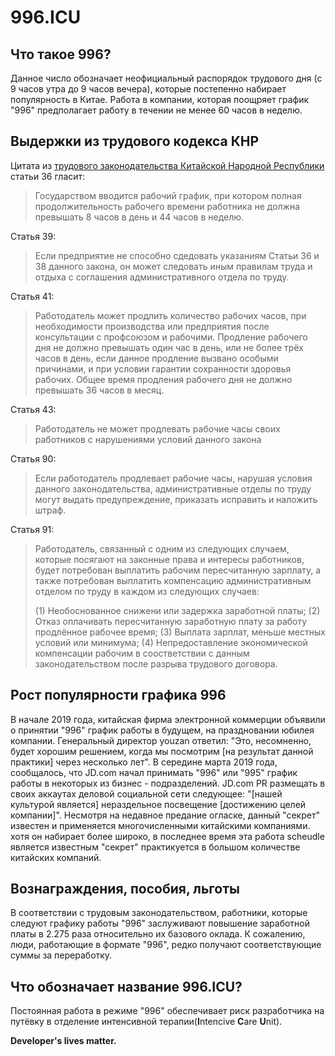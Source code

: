 # 996.ICU

## Что такое 996?
Данное число обозначает неофициальный распорядок трудового дня (с 9 часов утра до 9 часов вечера), которые постепенно набирает популярность в Китае. Работа в компании, которая поощряет график "996" предполагает работу в течении не менее 60 часов в неделю. 
## Выдержки из трудового кодекса КНР
Цитата из [трудового законодательства Китайской Народной Республики](http://www.china.org.cn/living_in_china/abc/2009-07/15/content_18140508.htm) статьи 36 гласит:
> Государством вводится рабочий график, при котором полная продолжительность рабочего времени работника не должна превышать 8 часов в день и 44 часов в неделю.

Статья 39:
> Если предприятие не способно сдедовать указаниям Статьи 36 и 38 данного закона, он может следовать иным правилам труда и отдыха с соглашения административного отдела по труду.

Статья 41:
> Работодатель может продлить количество рабочих часов, при необходимости производства или предприятия после консультации с профсоюзом и рабочими. Продление рабочего дня не должно превышать один час в день, или не более трёх часов в день, если данное продление вызвано особыми причинами, и при условии гарантии сохранности здоровья рабочих. Общее время продления рабочего дня не должно превышать 36 часов в месяц.

Статья 43:
> Работодатель не может продлевать рабочие часы своих работников с нарушениями условий данного закона

Статья 90:
> Если работодатель продлевает рабочие часы, нарушая условия данного законодательства, административные отделы по труду могут выдать предупреждение, приказать исправить и наложить штраф.

Статья 91: 
> Работодатель, связанный с одним из следующих случаем, которые посягают на законные права и интересы работников, будет потребован выплатить рабочим пересчитанную зарплату, а также потребован выплатить компенсацию  административным отделом по труду в каждом из следующих случаев:
>
> (1) Необоснованное снижени или задержка заработной платы; (2) Отказ оплачивать пересчитанную заработную плату за работу продлённое рабочее время; (3) Выплата зарплат, меньше местных условий или минимума; (4) Непредоставление экономической компенсации рабочим в соостветствии с данным законодательством после разрыва трудового договора.

## Рост популярности графика 996
В начале 2019 года, китайская фирма электронной коммерции объявили о принятии "996" график работы в будущем, на праздновании юбилея компании. Генеральный директор youzan ответил: "Это, несомненно, будет хорошим решением, когда мы посмотрим [на результат данной практики] через несколько лет".
В середине марта 2019 года, сообщалось, что JD.com начал принимать "996" или "995" график работы в некоторых из бизнес - подразделений. JD.com PR размещать в своих аккаутах деловой социальной сети следующее: "[нашей культурой является] нераздельное посвещение [достижению целей компании]".
Несмотря на недавное предание огласке, данный "секрет" известен и применяется многочисленными китайскими компаниями.
хотя он набирает более широко, в последнее время эта работа scheudle является известным "секрет" практикуется в большом количестве китайских компаний.
## Вознаграждения, пособия, льготы
В соответствии с трудовым законодательством, работники, которые следуют графику работы "996" заслуживают повышение заработной платы в 2.275 раза относительно их базового оклада. К сожалению, люди, работающие в формате "996", редко получают соответствующие суммы за переработку.
## Что обозначает название 996.ICU?
Постоянная работа в режиме "996" обеспечивает риск разработчика на путёвку в отделение интенсивной терапии(**I**ntencive **C**are **U**nit).

**Developer's lives matter.**
 

